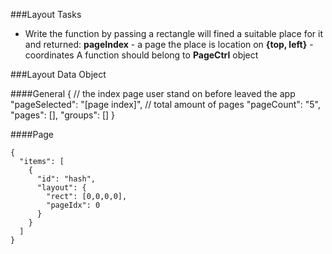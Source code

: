 ###Layout Tasks
- Write the function by passing a rectangle will fined a suitable place for it and returned:
**pageIndex** - a page the place is location on
**{top, left}** - coordinates
A function should belong to __PageCtrl__ object



###Layout Data Object

####General
	{
	  // the index page user stand on before leaved the app
      "pageSelected": "[page index]",
      // total amount of pages 
      "pageCount": "5",
      "pages": [],
      "groups": []
	}

####Page

    {
      "items": [
        {
          "id": "hash",
          "layout": {
            "rect": [0,0,0,0],
            "pageIdx": 0
          }
        }
      ]
    }
 